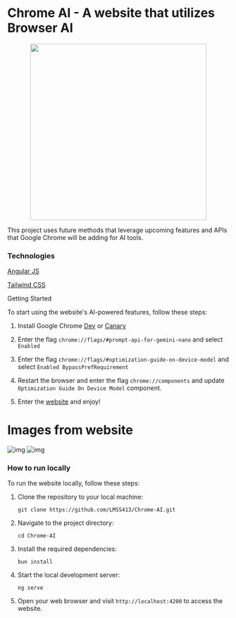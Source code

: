 # Chrome AI - A website that utilizes Browser AI

<p align="center">
  <img src="https://i.imgur.com/nyhERRt.jpeg" width="400" />
</p>


This project uses future methods that leverage upcoming features and APIs that Google Chrome will be adding for AI tools.

### Technologies
<div>
    <p><a href="https://angular.dev/">Angular JS</a></p>
    <p><a href="https://tailwindcss.com/">Tailwind CSS</a></p>
</div


## Getting Started

To start using the website's AI-powered features, follow these steps:

1. Install Google Chrome [Dev](https://www.google.com/intl/en-US/chrome/dev/) or [Canary](https://www.google.com/intl/en-US/chrome/canary)

2. Enter the flag `chrome://flags/#prompt-api-for-gemini-nano` and select `Enabled`

3. Enter the flag `chrome://flags/#optimization-guide-on-device-model` and select `Enabled BypassPrefRequirement`

4. Restart the browser and enter the flag `chrome://components` and update `Optimization Guide On Device Model` component.

5. Enter the [website](https://chrome-ai-eight.vercel.app/) and enjoy!


# Images from website

![img](https://i.imgur.com/ES7eWBF.png)
![img](https://i.imgur.com/Gs9u1RY.png)

### How to run locally

To run the website locally, follow these steps:

1. Clone the repository to your local machine:
    ```
    git clone https://github.com/LMS5413/Chrome-AI.git
    ```

2. Navigate to the project directory:
    ```
    cd Chrome-AI
    ```

3. Install the required dependencies:
    ```
    bun install
    ```

4. Start the local development server:
    ```
    ng serve
    ```

5. Open your web browser and visit `http://localhost:4200` to access the website.
